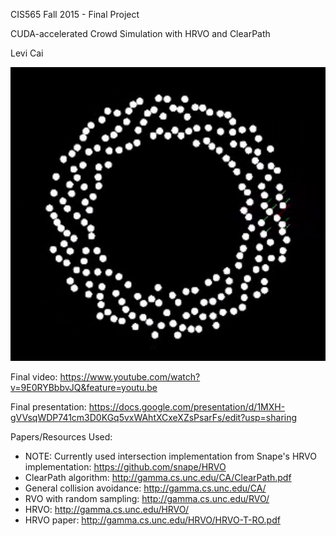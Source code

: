 ﻿CIS565 Fall 2015 - Final Project

CUDA-accelerated Crowd Simulation with HRVO and ClearPath

Levi Cai

![](img/200_robots.PNG)

Final video: https://www.youtube.com/watch?v=9E0RYBbbvJQ&feature=youtu.be

Final presentation: https://docs.google.com/presentation/d/1MXH-gVVsqWDP741cm3D0KGq5vxWAhtXCxeXZsPsarFs/edit?usp=sharing

Papers/Resources Used:
* NOTE: Currently used intersection implementation from Snape's HRVO implementation: https://github.com/snape/HRVO
* ClearPath algorithm: http://gamma.cs.unc.edu/CA/ClearPath.pdf
* General collision avoidance: http://gamma.cs.unc.edu/CA/
* RVO with random sampling: http://gamma.cs.unc.edu/RVO/
* HRVO: http://gamma.cs.unc.edu/HRVO/
* HRVO paper: http://gamma.cs.unc.edu/HRVO/HRVO-T-RO.pdf

